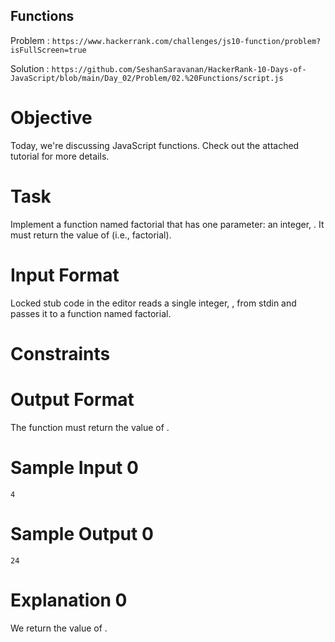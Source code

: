 ## Functions 

Problem  : ```https://www.hackerrank.com/challenges/js10-function/problem?isFullScreen=true ```

Solution : ``` https://github.com/SeshanSaravanan/HackerRank-10-Days-of-JavaScript/blob/main/Day_02/Problem/02.%20Functions/script.js ```

# Objective

Today, we're discussing JavaScript functions. Check out the attached tutorial for more details.

# Task

Implement a function named factorial that has one parameter: an integer, . It must return the value of  (i.e.,  factorial).

# Input Format

Locked stub code in the editor reads a single integer, , from stdin and passes it to a function named factorial.

# Constraints

# Output Format

The function must return the value of .

# Sample Input 0
```
4
```
# Sample Output 0
```
24
```
# Explanation 0

We return the value of .
